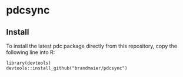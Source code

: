 # pdcsync

## Install

To install the latest pdc package directly from this repository, copy
the following line into R:

    library(devtools)
    devtools::install_github("brandmaier/pdcsync")